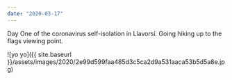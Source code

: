 ```yaml
---
date: "2020-03-17"
---
```


Day One of the coronavirus self-isolation in Llavorsí. Going hiking up to the flags viewing point.

![yo yo]({{ site.baseurl }}/assets/images/2020/2e99d599faa485d3c5ca2d9a531aaca53b5d5a8e.jpg)
